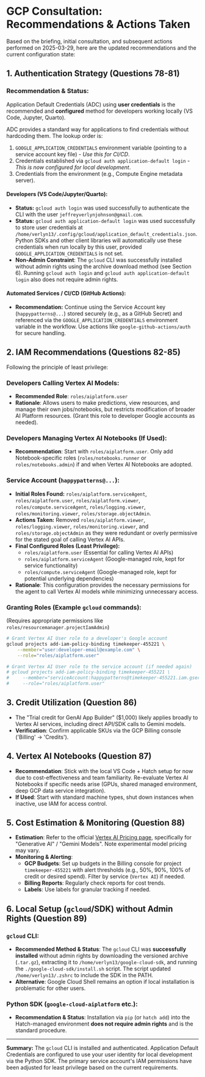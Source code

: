 # GCP Consultation: Recommendations & Actions Taken

Based on the briefing, initial consultation, and subsequent actions performed on 2025-03-29, here are the updated recommendations and the current configuration state:

## 1. Authentication Strategy (Questions 78-81)

### Recommendation & Status:

Application Default Credentials (ADC) using **user credentials** is the recommended and **configured** method for developers working locally (VS Code, Jupyter, Quarto).

ADC provides a standard way for applications to find credentials without hardcoding them. The lookup order is:

1.  `GOOGLE_APPLICATION_CREDENTIALS` environment variable (pointing to a service account key file) - _Use this for CI/CD_.
2.  Credentials established via `gcloud auth application-default login` - _This is now configured for local development_.
3.  Credentials from the environment (e.g., Compute Engine metadata server).

#### Developers (VS Code/Jupyter/Quarto):

- **Status:** `gcloud auth login` was used successfully to authenticate the CLI with the user `jeffreyverlynjohnson@gmail.com`.
- **Status:** `gcloud auth application-default login` was used successfully to store user credentials at `/home/verlyn13/.config/gcloud/application_default_credentials.json`. Python SDKs and other client libraries will automatically use these credentials when run locally by this user, provided `GOOGLE_APPLICATION_CREDENTIALS` is not set.
- **Non-Admin Constraint**: The `gcloud` CLI was successfully installed without admin rights using the archive download method (see Section 6). Running `gcloud auth login` and `gcloud auth application-default login` also does not require admin rights.

#### Automated Services / CI/CD (GitHub Actions):

- **Recommendation:** Continue using the Service Account key (`happypatterns@...`) stored securely (e.g., as a GitHub Secret) and referenced via the `GOOGLE_APPLICATION_CREDENTIALS` environment variable in the workflow. Use actions like `google-github-actions/auth` for secure handling.

## 2. IAM Recommendations (Questions 82-85)

Following the principle of least privilege:

### Developers Calling Vertex AI Models:

- **Recommended Role**: `roles/aiplatform.user`
- **Rationale**: Allows users to make predictions, view resources, and manage their own jobs/notebooks, but restricts modification of broader AI Platform resources. (Grant this role to developer Google accounts as needed).

### Developers Managing Vertex AI Notebooks (If Used):

- **Recommendation**: Start with `roles/aiplatform.user`. Only add Notebook-specific roles (`roles/notebooks.runner` or `roles/notebooks.admin`) if and when Vertex AI Notebooks are adopted.

### Service Account (`happypatterns@...`):

- **Initial Roles Found:** `roles/aiplatform.serviceAgent`, `roles/aiplatform.user`, `roles/aiplatform.viewer`, `roles/compute.serviceAgent`, `roles/logging.viewer`, `roles/monitoring.viewer`, `roles/storage.objectAdmin`.
- **Actions Taken:** Removed `roles/aiplatform.viewer`, `roles/logging.viewer`, `roles/monitoring.viewer`, and `roles/storage.objectAdmin` as they were redundant or overly permissive for the stated goal of calling Vertex AI APIs.
- **Final Configured Roles (Least Privilege):**
  - `roles/aiplatform.user` (Essential for calling Vertex AI APIs)
  - `roles/aiplatform.serviceAgent` (Google-managed role, kept for service functionality)
  - `roles/compute.serviceAgent` (Google-managed role, kept for potential underlying dependencies)
- **Rationale**: This configuration provides the necessary permissions for the agent to call Vertex AI models while minimizing unnecessary access.

### Granting Roles (Example `gcloud` commands):

(Requires appropriate permissions like `roles/resourcemanager.projectIamAdmin`)

```bash
# Grant Vertex AI User role to a developer's Google account
gcloud projects add-iam-policy-binding timekeeper-455221 \
    --member="user:developer-email@example.com" \
    --role="roles/aiplatform.user"

# Grant Vertex AI User role to the service account (if needed again)
# gcloud projects add-iam-policy-binding timekeeper-455221 \
#     --member="serviceAccount:happypatterns@timekeeper-455221.iam.gserviceaccount.com" \
#     --role="roles/aiplatform.user"
```

## 3. Credit Utilization (Question 86)

- The "Trial credit for GenAI App Builder" ($1,000) likely applies broadly to Vertex AI services, including direct API/SDK calls to Gemini models.
- **Verification**: Confirm applicable SKUs via the GCP Billing console ('Billing' -> 'Credits').

## 4. Vertex AI Notebooks (Question 87)

- **Recommendation**: Stick with the local VS Code + Hatch setup for now due to cost-effectiveness and team familiarity. Re-evaluate Vertex AI Notebooks if specific needs arise (GPUs, shared managed environment, deep GCP data service integration).
- **If Used**: Start with standard machine types, shut down instances when inactive, use IAM for access control.

## 5. Cost Estimation & Monitoring (Question 88)

- **Estimation**: Refer to the official [Vertex AI Pricing page](https://cloud.google.com/vertex-ai/pricing), specifically for "Generative AI" / "Gemini Models". Note experimental model pricing may vary.
- **Monitoring & Alerting**:
  - **GCP Budgets**: Set up budgets in the Billing console for project `timekeeper-455221` with alert thresholds (e.g., 50%, 90%, 100% of credit or desired spend). Filter by service (`Vertex AI`) if needed.
  - **Billing Reports**: Regularly check reports for cost trends.
  - **Labels**: Use labels for granular tracking if needed.

## 6. Local Setup (`gcloud`/SDK) without Admin Rights (Question 89)

### `gcloud` CLI:

- **Recommended Method & Status**: The `gcloud` CLI was **successfully installed** without admin rights by downloading the versioned archive (`.tar.gz`), extracting it to `/home/verlyn13/google-cloud-sdk`, and running the `./google-cloud-sdk/install.sh` script. The script updated `/home/verlyn13/.zshrc` to include the SDK in the PATH.
- **Alternative**: Google Cloud Shell remains an option if local installation is problematic for other users.

### Python SDK (`google-cloud-aiplatform` etc.):

- **Recommendation & Status**: Installation via `pip` (or `hatch add`) into the Hatch-managed environment **does not require admin rights** and is the standard procedure.

---

**Summary:** The `gcloud` CLI is installed and authenticated. Application Default Credentials are configured to use your user identity for local development via the Python SDK. The primary service account's IAM permissions have been adjusted for least privilege based on the current requirements.
